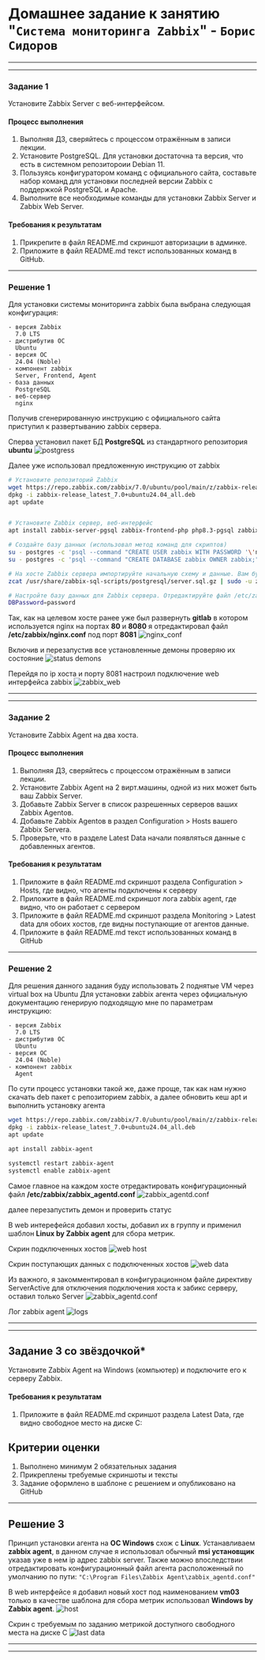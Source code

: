# Домашнее задание к занятию "`Система мониторинга Zabbix`" - `Борис Сидоров`
   
---
---

### Задание 1

Установите Zabbix Server с веб-интерфейсом.

#### Процесс выполнения
1. Выполняя ДЗ, сверяйтесь с процессом отражённым в записи лекции.
2. Установите PostgreSQL. Для установки достаточна та версия, что есть в системном репозитороии Debian 11.
3. Пользуясь конфигуратором команд с официального сайта, составьте набор команд для установки последней версии Zabbix с поддержкой PostgreSQL и Apache.
4. Выполните все необходимые команды для установки Zabbix Server и Zabbix Web Server.

#### Требования к результатам 
1. Прикрепите в файл README.md скриншот авторизации в админке.
2. Приложите в файл README.md текст использованных команд в GitHub.

---

### Решение 1

Для установки системы мониторинга zabbix была выбрана следующая конфигурация:
```
- версия Zabbix
  7.0 LTS
- дистрибутив ОС
  Ubuntu
- версия ОС
  24.04 (Noble)
- компонент zabbix
  Server, Frontend, Agent
- база данных
  PostgreSQL
- веб-сервер
  nginx
```

Получив сгенерированную инструкцию с официального сайта приступил к развертыванию zabbix сервера.

Сперва установил пакет БД **PostgreSQL** из стандартного репозитория **ubuntu**
![postgress](screen/hw-02.md/task-1/hw-02-1.1.png)

Далее уже использовал предложенную инструкцию от zabbix

```bash
# Установите репозиторий Zabbix
wget https://repo.zabbix.com/zabbix/7.0/ubuntu/pool/main/z/zabbix-release/zabbix-release_latest_7.0+ubuntu24.04_all.deb
dpkg -i zabbix-release_latest_7.0+ubuntu24.04_all.deb
apt update


# Установите Zabbix сервер, веб-интерфейс
apt install zabbix-server-pgsql zabbix-frontend-php php8.3-pgsql zabbix-nginx-conf zabbix-sql-scripts

# Создайте базу данных (использовал метод команд для скриптов)
su - postgres -c 'psql --command "CREATE USER zabbix WITH PASSWORD '\'пароль\'';"'
su - postgres -c 'psql --command "CREATE DATABASE zabbix OWNER zabbix;"'

# На хосте Zabbix сервера импортируйте начальную схему и данные. Вам будет предложено ввести недавно созданный пароль.
zcat /usr/share/zabbix-sql-scripts/postgresql/server.sql.gz | sudo -u zabbix psql zabbix

# Настройте базу данных для Zabbix сервера. Отредактируйте файл /etc/zabbix/zabbix_server.conf
DBPassword=password
```

Так, как на целевом хосте ранее уже был развернуть **gitlab** в котором используется nginx на портах **80** и **8080** я отредактировал файл **/etc/zabbix/nginx.conf** под порт **8081**
![nginx_conf](screen/hw-02.md/task-1/hw-02-1.2.png)

Включив и перезапустив все установленные демоны проверяю их состояние
![status demons](screen/hw-02.md/task-1/hw-02-1.3.png)

Перейдя по ip хоста и порту 8081 настроил подключение web интерфейса zabbix
![zabbix_web](screen/hw-02.md/task-1/hw-02-1.4.png)

---
---

### Задание 2

Установите Zabbix Agent на два хоста.

#### Процесс выполнения
1. Выполняя ДЗ, сверяйтесь с процессом отражённым в записи лекции.
2. Установите Zabbix Agent на 2 вирт.машины, одной из них может быть ваш Zabbix Server.
3. Добавьте Zabbix Server в список разрешенных серверов ваших Zabbix Agentов.
4. Добавьте Zabbix Agentов в раздел Configuration > Hosts вашего Zabbix Servera.
5. Проверьте, что в разделе Latest Data начали появляться данные с добавленных агентов.

#### Требования к результатам
1. Приложите в файл README.md скриншот раздела Configuration > Hosts, где видно, что агенты подключены к серверу
2. Приложите в файл README.md скриншот лога zabbix agent, где видно, что он работает с сервером
3. Приложите в файл README.md скриншот раздела Monitoring > Latest data для обоих хостов, где видны поступающие от агентов данные.
4. Приложите в файл README.md текст использованных команд в GitHub

---

### Решение 2

Для решения данного задания буду использовать 2 поднятые VM через virtual box на Ubuntu
Для установки zabbix агента через официальную документацию генерирую подходящую мне по параметрам инструкцию:
```
- версия Zabbix
  7.0 LTS
- дистрибутив ОС
  Ubuntu
- версия ОС
  24.04 (Noble)
- компонент zabbix
  Agent
```
По сути процесс установки такой же, даже проще, так как нам нужно скачать deb пакет с репозиторием zabbix, а далее обновить кеш apt и выполнить установку агента

```bash
wget https://repo.zabbix.com/zabbix/7.0/ubuntu/pool/main/z/zabbix-release/zabbix-release_latest_7.0+ubuntu24.04_all.deb
dpkg -i zabbix-release_latest_7.0+ubuntu24.04_all.deb
apt update

apt install zabbix-agent

systemctl restart zabbix-agent
systemctl enable zabbix-agent
```

Самое главное на каждом хосте отредактировать конфигурационный файл 
**/etc/zabbix/zabbix_agentd.conf**
![zabbix_agentd.conf](screen/hw-02.md/task-2/hw-02-2.1.png)

далее перезапустить демон и проверить статус

В web интерефейся добавил хосты, добавил их в группу и применил шаблон **Linux by Zabbix agent** для сбора метрик.

Скрин подключенных хостов
![web host](screen/hw-02.md/task-2/hw-02-2.2.png)

Скрин поступающих данных с подключенных хостов
![web data](screen/hw-02.md/task-2/hw-02-2.3.png)

Из важного, я закомментировал в конфигурационном файле директиву ServerActive для отключения подключения хоста к забикс серверу, оставил только Server
![zabbix_agentd.conf](screen/hw-02.md/task-2/hw-02-2.4.png)

Лог zabbix agent
![logs](screen/hw-02.md/task-2/hw-02-2.5.png)

---
---

## Задание 3 со звёздочкой*

Установите Zabbix Agent на Windows (компьютер) и подключите его к серверу Zabbix.

#### Требования к результатам
1. Приложите в файл README.md скриншот раздела Latest Data, где видно свободное место на диске C:

## Критерии оценки

1. Выполнено минимум 2 обязательных задания
2. Прикреплены требуемые скриншоты и тексты 
3. Задание оформлено в шаблоне с решением и опубликовано на GitHub

---

## Решение 3

Принцип установки агента на **ОС Windows** схож с **Linux**. Устанавливаем **zabbix agent**, в данном случае я использовал обычный **msi установщик** указав уже в нем ip адрес zabbix server. Также можно впоследствии отредактировать конфигурационный файл агента расположенный по умолчанию по пути:
`"C:\Program Files\Zabbix Agent\zabbix_agentd.conf"`

В web интерфейсе я добавил новый хост под наименованием **vm03** только в качестве шаблона для сбора метрик использовал **Windows by Zabbix agent**.
![host](screen/hw-02.md/task-3/hw-02-3.2.png)

Скрин с требуемым по заданию метрикой доступного свободного места на диске С
![last data](screen/hw-02.md/task-3/hw-02-3.1.png)

---
---